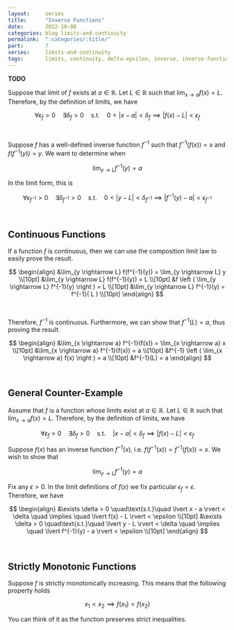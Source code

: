 ```yaml
---
layout:     series
title:      "Inverse Functions"
date:       2022-10-08
categories: blog limits-and-continuity
permalink:  ":categories/:title/"
part:       7
series:     limits-and-continuity
tags:       limits, continuity, delta-epsilon, inverse, inverse-functions
---
```


**TODO**

Suppose that limit of $f$ exists at $a \in \mathbb{R}$. Let $L \in \mathbb{R}$ such that $\displaystyle \lim_{x \rightarrow a} f(x) = L$. Therefore, by the definition of limits, we have

$$
\forall \epsilon_f > 0 \quad \exists \delta_f > 0 \quad \text{s.t.} \quad 0 < \lvert x - a \rvert < \delta_f \implies \lvert f(x) - L \rvert < \epsilon_f
$$

<br>

Suppose $f$ has a well-defined inverse function $f^{-1}$ such that $f^{-1}(f(x)) = x$ and $f(f^{-1}(y)) = y$. We want to determine when

$$
\lim_{y \rightarrow L} f^{-1}(y) = a
$$

In the limit form, this is 

$$
\forall \epsilon_{f^{-1}} > 0 \quad \exists \delta_{f^{-1}} > 0 \quad \text{s.t.} \quad 0 < \lvert y - L \rvert < \delta_{f^{-1}} \implies \lvert f^{-1}(y) - a \rvert < \epsilon_{f^{-1}}
$$


<br>


## Continuous Functions

If a function $f$ is continuous, then we can use the composition limit law to easily prove the result.

$$
\begin{align}
    &\lim_{y \rightarrow L} f(f^{-1}(y)) = \lim_{y \rightarrow L} y \\[10pt]
    &\lim_{y \rightarrow L} f(f^{-1}(y)) = L \\[10pt]
    &f \left ( \lim_{y \rightarrow L} f^{-1}(y) \right ) = L \\[10pt]
    &\lim_{y \rightarrow L} f^{-1}(y) = f^{-1}( L ) \\[10pt]
\end{align}
$$

<br>

Therefore, $f^{-1}$ is continuous. Furthermore, we can show that $f^{-1}(L) = a$, thus proving the result.

$$
\begin{align}
    &\lim_{x \rightarrow a} f^{-1}(f(x)) = \lim_{x \rightarrow a} x \\[10pt]
    &\lim_{x \rightarrow a} f^{-1}(f(x)) = a \\[10pt]
    &f^{-1} \left ( \lim_{x \rightarrow a} f(x) \right ) = a \\[10pt]
    &f^{-1}(L) = a
\end{align}
$$


<br>



## General Counter-Example



Assume that $f$ is a function whose limits exist at $a \in \mathbb{R}$. Let $L \in \mathbb{R}$ such that $\displaystyle \lim_{x \rightarrow a} f(x) = L$. Therefore, by the definition of limits, we have

$$
\forall \epsilon_f > 0 \quad \exists \delta_f > 0 \quad \text{s.t.} \quad \lvert x - a \rvert < \delta_f \implies \lvert f(x) - L \rvert < \epsilon_f
$$

Suppose $f(x)$ has an inverse function $f^{-1}(x)$, i.e. $f(f^{-1}(x)) = f^{-1}(f(x)) = x$. We wish to show that

$$
\lim_{y \rightarrow L} f^{-1}(y) = a
$$

Fix any $\epsilon > 0$. In the limit definitions of $f(x)$ we fix particular $\epsilon_f = \epsilon$. Therefore, we have

$$
\begin{align}
    &\exists \delta > 0 \quad\text{s.t.}\quad \lvert x - a \rvert < \delta \quad \implies \quad \lvert f(x) - L \rvert < \epsilon \\[10pt]
    &\exists \delta > 0 \quad\text{s.t.}\quad \lvert y - L \rvert < \delta \quad \implies \quad \lvert f^{-1}(y) - a \rvert < \epsilon \\[10pt]
\end{align}
$$


<br>


## Strictly Monotonic Functions

Suppose $f$ is strictly monotonically increasing. This means that the following property holds

$$
x_1 < x_2 \implies f(x_1) < f(x_2)
$$

You can think of it as the function preserves strict inequalities.